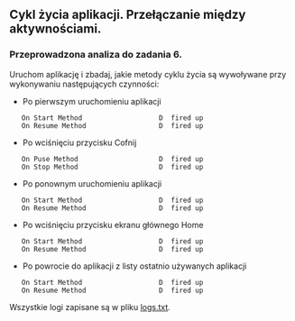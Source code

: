 ## Cykl życia aplikacji. Przełączanie między aktywnościami.

### Przeprowadzona analiza do zadania 6.
Uruchom aplikację i zbadaj, jakie metody cyklu życia są wywoływane przy wykonywaniu następujących czynności:
 - Po pierwszym uruchomieniu aplikacji
 ```
    On Start Method                   D  fired up
    On Resume Method                  D  fired up
 ```
 - Po wciśnięciu przycisku Cofnij
 ```
    On Puse Method                    D  fired up
    On Stop Method                    D  fired up
 ```
 - Po ponownym uruchomieniu aplikacji
 ```
    On Start Method                   D  fired up
    On Resume Method                  D  fired up
 ```
 - Po wciśnięciu przycisku ekranu głównego Home
 ```
    On Start Method                   D  fired up
    On Resume Method                  D  fired up
 ```
 - Po powrocie do aplikacji z listy ostatnio używanych aplikacji
 ```
    On Start Method                   D  fired up
    On Resume Method                  D  fired up
 ```

Wszystkie logi zapisane są w pliku [logs.txt](logs.txt).